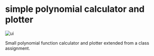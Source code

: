 # simple polynomial calculator and plotter

![ui](https://raw.githubusercontent.com/NickJoannette/qt-poly-calc/master/polycalc.PNG?token=AK7AUQTA66LB4KDEJEOA3H25LQORK)

Small polynomial function calculator and plotter extended from a class assignment.
